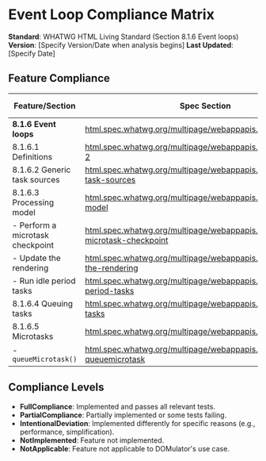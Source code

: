 # Event Loop Compliance Matrix

**Standard**: WHATWG HTML Living Standard (Section 8.1.6 Event loops)
**Version**: [Specify Version/Date when analysis begins]
**Last Updated**: [Specify Date]

## Feature Compliance

| Feature/Section | Spec Section | Implemented | Compliance Level | Test Coverage | Notes |
|---|---|---|---|---|---|
| **8.1.6 Event loops** | [html.spec.whatwg.org/multipage/webappapis.html#event-loops](https://html.spec.whatwg.org/multipage/webappapis.html#event-loops) |  |  |  |  |
| 8.1.6.1 Definitions | [html.spec.whatwg.org/multipage/webappapis.html#definitions-2](https://html.spec.whatwg.org/multipage/webappapis.html#definitions-2) |  |  |  |  |
| 8.1.6.2 Generic task sources | [html.spec.whatwg.org/multipage/webappapis.html#generic-task-sources](https://html.spec.whatwg.org/multipage/webappapis.html#generic-task-sources) |  |  |  |  |
| 8.1.6.3 Processing model | [html.spec.whatwg.org/multipage/webappapis.html#processing-model](https://html.spec.whatwg.org/multipage/webappapis.html#processing-model) |  |  |  |  |
| - Perform a microtask checkpoint | [html.spec.whatwg.org/multipage/webappapis.html#perform-a-microtask-checkpoint](https://html.spec.whatwg.org/multipage/webappapis.html#perform-a-microtask-checkpoint) |  |  |  |  |
| - Update the rendering | [html.spec.whatwg.org/multipage/webappapis.html#update-the-rendering](https://html.spec.whatwg.org/multipage/webappapis.html#update-the-rendering) |  |  |  |  |
| - Run idle period tasks | [html.spec.whatwg.org/multipage/webappapis.html#run-idle-period-tasks](https://html.spec.whatwg.org/multipage/webappapis.html#run-idle-period-tasks) |  |  |  |  |
| 8.1.6.4 Queuing tasks | [html.spec.whatwg.org/multipage/webappapis.html#queueing-tasks](https://html.spec.whatwg.org/multipage/webappapis.html#queueing-tasks) |  |  |  |  |
| 8.1.6.5 Microtasks | [html.spec.whatwg.org/multipage/webappapis.html#microtasks](https://html.spec.whatwg.org/multipage/webappapis.html#microtasks) |  |  |  |  |
| - `queueMicrotask()` | [html.spec.whatwg.org/multipage/webappapis.html#dom-queuemicrotask](https://html.spec.whatwg.org/multipage/webappapis.html#dom-queuemicrotask) |  |  |  |  |

## Compliance Levels
- **FullCompliance**: Implemented and passes all relevant tests.
- **PartialCompliance**: Partially implemented or some tests failing.
- **IntentionalDeviation**: Implemented differently for specific reasons (e.g., performance, simplification).
- **NotImplemented**: Feature not implemented.
- **NotApplicable**: Feature not applicable to DOMulator's use case.
